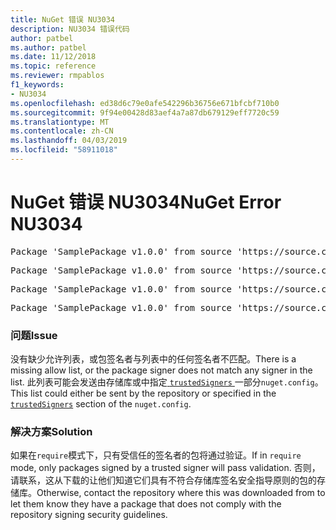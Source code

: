 ```yaml
---
title: NuGet 错误 NU3034
description: NU3034 错误代码
author: patbel
ms.author: patbel
ms.date: 11/12/2018
ms.topic: reference
ms.reviewer: rmpablos
f1_keywords:
- NU3034
ms.openlocfilehash: ed38d6c79e0afe542296b36756e671bfcbf710b0
ms.sourcegitcommit: 9f94e00428d83aef4a7a87db679129eff7720c59
ms.translationtype: MT
ms.contentlocale: zh-CN
ms.lasthandoff: 04/03/2019
ms.locfileid: "58911018"
---
```

# <a name="nuget-error-nu3034"></a><span data-ttu-id="916f5-103">NuGet 错误 NU3034</span><span class="sxs-lookup"><span data-stu-id="916f5-103">NuGet Error NU3034</span></span>

<pre>Package 'SamplePackage v1.0.0' from source 'https://source.com/index.json': signatureValidationMode is set to require, so packages are allowed only if signed by trusted signers; however, no trusted signers were specified.</pre>
<pre>Package 'SamplePackage v1.0.0' from source 'https://source.com/index.json': The package signature certificate fingerprint does not match any certificate fingerprint in the allow list.</pre>
<pre>Package 'SamplePackage v1.0.0' from source 'https://source.com/index.json': This repository indicated that all its packages are repository signed; however, it listed no signing certificates.</pre>
<pre>Package 'SamplePackage v1.0.0' from source 'https://source.com/index.json': This package was not repository signed with a certificate listed by this repository.</pre>

### <a name="issue"></a><span data-ttu-id="916f5-104">问题</span><span class="sxs-lookup"><span data-stu-id="916f5-104">Issue</span></span>

<span data-ttu-id="916f5-105">没有缺少允许列表，或包签名者与列表中的任何签名者不匹配。</span><span class="sxs-lookup"><span data-stu-id="916f5-105">There is a missing allow list, or the package signer does not match any signer in the list.</span></span> <span data-ttu-id="916f5-106">此列表可能会发送由存储库或中指定[ `trustedSigners` ](../nuget-config-file.md#trustedsigners-section)一部分`nuget.config`。</span><span class="sxs-lookup"><span data-stu-id="916f5-106">This list could either be sent by the repository or specified in the [`trustedSigners`](../nuget-config-file.md#trustedsigners-section) section of the `nuget.config`.</span></span>

### <a name="solution"></a><span data-ttu-id="916f5-107">解决方案</span><span class="sxs-lookup"><span data-stu-id="916f5-107">Solution</span></span>

<span data-ttu-id="916f5-108">如果在`require`模式下，只有受信任的签名者的包将通过验证。</span><span class="sxs-lookup"><span data-stu-id="916f5-108">If in `require` mode, only packages signed by a trusted signer will pass validation.</span></span> <span data-ttu-id="916f5-109">否则，请联系，这从下载的让他们知道它们具有不符合存储库签名安全指导原则的包的存储库。</span><span class="sxs-lookup"><span data-stu-id="916f5-109">Otherwise, contact the repository where this was downloaded from to let them know they have a package that does not comply with the repository signing security guidelines.</span></span>
